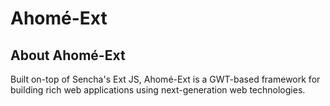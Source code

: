 # Ahomé-Ext

## About Ahomé-Ext

Built on-top of Sencha's Ext JS, Ahomé-Ext is a GWT-based framework for building rich web applications using next-generation web technologies.
